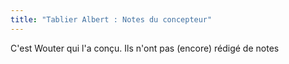 ```yaml
---
title: "Tablier Albert : Notes du concepteur"
---
```


<Fixme>C'est Wouter qui l'a conçu. Ils n'ont pas (encore) rédigé de notes</Fixme>
